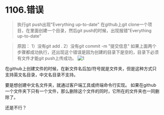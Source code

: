 # 1106.错误
>执行git push出现"Everything up-to-date"
>在github上git clone一个项目，在里面创建一个目录，然后git push的时候，出现报错"Everything up-to-date"

>原因：
1）没有git add .
2）没有git commit -m "提交信息"
如果上面两个步骤都成功执行，还出现这个错误是因为创建的目录下是空的，目录下必须有文件才能git push上传成功。
![1](https://images2015.cnblogs.com/blog/907596/201701/907596-20170107174844800-1627643631.png)

在github上创建文件的时候，在新文件名后加/符号就是文件夹，但是这种方式只支持英文名目录，中文名目录不支持。



要是想创建中文名文件夹，就通过客户端工具或终端命令行实现。
如果在github一个文件夹下只有一个文件，那么删除这个文件的同时，它所在的文件夹也一同删除了。

 还是不行？